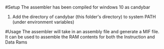 #Setup
The assembler has been compiled for windows 10 as candybar
1. Add the directory of candybar (this folder's directory) to system PATH (under environment variables)

#Usage
The assembler will take in an assembly file and generate a MIF file. It can be used to assemble the RAM contents for both the Instruction and Data Rams
